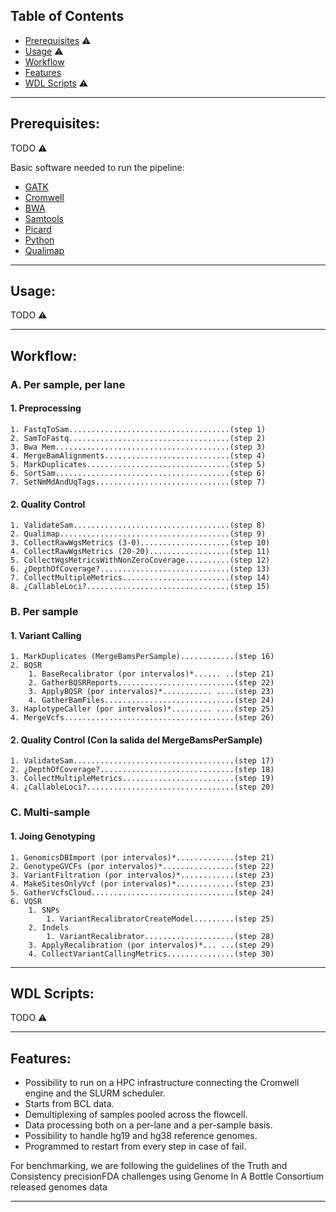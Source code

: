 ## Table of Contents

* [Prerequisites](#prerequisites) :warning:
* [Usage](#usage) :warning:
* [Workflow](#workflow)
* [Features](#features)
* [WDL Scripts](#wdl-scripts) :warning:

---

## Prerequisites:

TODO :warning:

Basic software needed to run the pipeline:

* [GATK]()
* [Cromwell]()
* [BWA]()
* [Samtools]()
* [Picard]()
* [Python]()
* [Qualimap]()


---

## Usage:

TODO :warning:

---

## Workflow:

### A. Per sample, per lane

#### 1. Preprocessing
    1. FastqToSam....................................(step 1)
    2. SamToFastq....................................(step 2)
    3. Bwa Mem.......................................(step 3)
    4. MergeBamAlignments............................(step 4)
    5. MarkDuplicates................................(step 5)
    6. SortSam.......................................(step 6)
    7. SetNmMdAndUqTags..............................(step 7)

#### 2. Quality Control
    1. ValidateSam...................................(step 8)
    2. Qualimap......................................(step 9)
    3. CollectRawWgsMetrics (3-0)....................(step 10)
    4. CollectRawWgsMetrics (20-20)..................(step 11)
    5. CollectWgsMetricsWithNonZeroCoverage..........(step 12)
    6. ¿DepthOfCoverage?.............................(step 13)
    7. CollectMultipleMetrics........................(step 14)
    8. ¿CallableLoci?................................(step 15)
 
### B. Per sample
   
#### 1. Variant Calling
    1. MarkDuplicates (MergeBamsPerSample)............(step 16)
    2. BQSR
        1. BaseRecalibrator (por intervalos)*...... ..(step 21)
        2. GatherBQSRReports..........................(step 22)
        3. ApplyBQSR (por intervalos)*........... ....(step 23)
        4. GatherBamFiles.............................(step 24)
    3. HaplotypeCaller (por intervalos)*......... ....(step 25)
    4. MergeVcfs......................................(step 26)
 
#### 2. Quality Control (Con la salida del MergeBamsPerSample)
    1. ValidateSam....................................(step 17)
    2. ¿DepthOfCoverage?..............................(step 18)
    3. CollectMultipleMetrics.........................(step 19)
    4. ¿CallableLoci?.................................(step 20)
 
### C. Multi-sample
 
#### 1. Joing Genotyping
    1. GenomicsDBImport (por intervalos)*.............(step 21)
    2. GenotypeGVCFs (por intervalos)*................(step 22)
    3. VariantFiltration (por intervalos)*............(step 23)
    4. MakeSitesOnlyVcf (por intervalos)*.............(step 23)
    5. GatherVcfsCloud................................(step 24)
    6. VQSR
        1. SNPs
            1. VariantRecalibratorCreateModel.........(step 25)
        2. Indels
            1. VariantRecalibrator....................(step 28)
        3. ApplyRecalibration (por intervalos)*... ...(step 29)
        4. CollectVariantCallingMetrics...............(step 30)

---

## WDL Scripts:

TODO :warning:

---

## Features:

- Possibility to run on a HPC infrastructure connecting the Cromwell engine and the SLURM scheduler.
- Starts from BCL data.
- Demultiplexing of samples pooled across the flowcell.
- Data processing both on a per-lane and a per-sample basis.
- Possibility to handle hg19 and hg38 reference genomes.
- Programmed to restart from every step in case of fail.

For benchmarking, we are following the guidelines of the Truth and Consistency precisionFDA challenges using Genome In A Bottle Consortium released genomes data

---